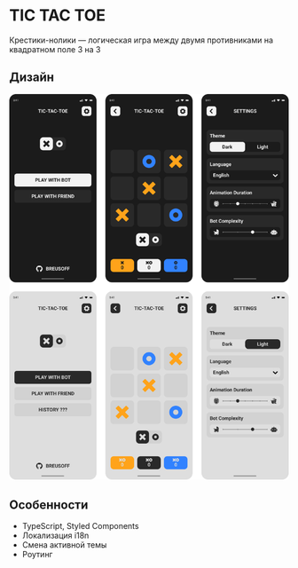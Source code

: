 # TIC TAC TOE

Крестики-нолики — логическая игра между двумя противниками на квадратном поле 3 на 3

## Дизайн

![preview.png](docs/assets/preview.png)

## Особенности

- TypeScript, Styled Components
- Локализация i18n
- Смена активной темы
- Роутинг
